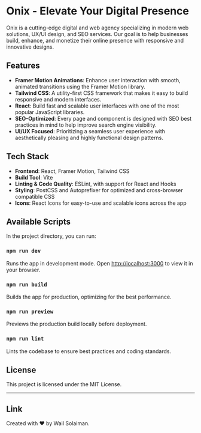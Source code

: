 # Onix - Elevate Your Digital Presence

Onix is a cutting-edge digital and web agency specializing in modern web solutions, UX/UI design, and SEO services. Our goal is to help businesses build, enhance, and monetize their online presence with responsive and innovative designs.

## Features

-   **Framer Motion Animations**: Enhance user interaction with smooth, animated transitions using the Framer Motion library.
-   **Tailwind CSS**: A utility-first CSS framework that makes it easy to build responsive and modern interfaces.
-   **React**: Build fast and scalable user interfaces with one of the most popular JavaScript libraries.
-   **SEO-Optimized**: Every page and component is designed with SEO best practices in mind to help improve search engine visibility.
-   **UI/UX Focused**: Prioritizing a seamless user experience with aesthetically pleasing and highly functional design patterns.

## Tech Stack

-   **Frontend**: React, Framer Motion, Tailwind CSS
-   **Build Tool**: Vite
-   **Linting & Code Quality**: ESLint, with support for React and Hooks
-   **Styling**: PostCSS and Autoprefixer for optimized and cross-browser compatible CSS
-   **Icons**: React Icons for easy-to-use and scalable icons across the app

## Available Scripts

In the project directory, you can run:

### `npm run dev`

Runs the app in development mode. Open [http://localhost:3000](http://localhost:3000) to view it in your browser.

### `npm run build`

Builds the app for production, optimizing for the best performance.

### `npm run preview`

Previews the production build locally before deployment.

### `npm run lint`

Lints the codebase to ensure best practices and coding standards.

## License

This project is licensed under the MIT License.

---

## Link

Created with ❤️ by Wail Solaiman.
